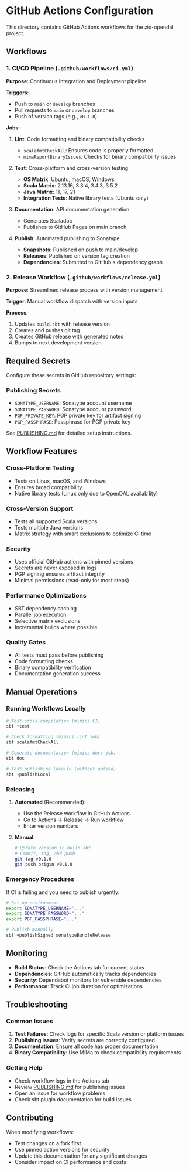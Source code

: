 # GitHub Actions Configuration

This directory contains GitHub Actions workflows for the zio-opendal project.

## Workflows

### 1. CI/CD Pipeline (`.github/workflows/ci.yml`)

**Purpose**: Continuous Integration and Deployment pipeline

**Triggers**:
- Push to `main` or `develop` branches
- Pull requests to `main` or `develop` branches  
- Push of version tags (e.g., `v0.1.0`)

**Jobs**:

1. **Lint**: Code formatting and binary compatibility checks
   - `scalafmtCheckAll`: Ensures code is properly formatted
   - `mimaReportBinaryIssues`: Checks for binary compatibility issues

2. **Test**: Cross-platform and cross-version testing
   - **OS Matrix**: Ubuntu, macOS, Windows
   - **Scala Matrix**: 2.13.16, 3.3.4, 3.4.3, 3.5.2  
   - **Java Matrix**: 11, 17, 21
   - **Integration Tests**: Native library tests (Ubuntu only)

3. **Documentation**: API documentation generation
   - Generates Scaladoc
   - Publishes to GitHub Pages on main branch

4. **Publish**: Automated publishing to Sonatype
   - **Snapshots**: Published on push to main/develop
   - **Releases**: Published on version tag creation
   - **Dependencies**: Submitted to GitHub's dependency graph

### 2. Release Workflow (`.github/workflows/release.yml`)

**Purpose**: Streamlined release process with version management

**Trigger**: Manual workflow dispatch with version inputs

**Process**:
1. Updates `build.sbt` with release version
2. Creates and pushes git tag
3. Creates GitHub release with generated notes
4. Bumps to next development version

## Required Secrets

Configure these secrets in GitHub repository settings:

### Publishing Secrets
- `SONATYPE_USERNAME`: Sonatype account username
- `SONATYPE_PASSWORD`: Sonatype account password  
- `PGP_PRIVATE_KEY`: PGP private key for artifact signing
- `PGP_PASSPHRASE`: Passphrase for PGP private key

See [PUBLISHING.md](../PUBLISHING.md) for detailed setup instructions.

## Workflow Features

### Cross-Platform Testing
- Tests on Linux, macOS, and Windows
- Ensures broad compatibility
- Native library tests (Linux only due to OpenDAL availability)

### Cross-Version Support
- Tests all supported Scala versions
- Tests multiple Java versions
- Matrix strategy with smart exclusions to optimize CI time

### Security
- Uses official GitHub actions with pinned versions
- Secrets are never exposed in logs
- PGP signing ensures artifact integrity
- Minimal permissions (read-only for most steps)

### Performance Optimizations
- SBT dependency caching
- Parallel job execution
- Selective matrix exclusions
- Incremental builds where possible

### Quality Gates
- All tests must pass before publishing
- Code formatting checks
- Binary compatibility verification
- Documentation generation success

## Manual Operations

### Running Workflows Locally

```bash
# Test cross-compilation (mimics CI)
sbt +test

# Check formatting (mimics lint job)
sbt scalafmtCheckAll

# Generate documentation (mimics docs job)
sbt doc

# Test publishing locally (without upload)
sbt +publishLocal
```

### Releasing

1. **Automated** (Recommended):
   - Use the Release workflow in GitHub Actions
   - Go to Actions → Release → Run workflow
   - Enter version numbers

2. **Manual**:
   ```bash
   # Update version in build.sbt
   # Commit, tag, and push
   git tag v0.1.0
   git push origin v0.1.0
   ```

### Emergency Procedures

If CI is failing and you need to publish urgently:

```bash
# Set up environment
export SONATYPE_USERNAME="..."
export SONATYPE_PASSWORD="..."  
export PGP_PASSPHRASE="..."

# Publish manually
sbt +publishSigned sonatypeBundleRelease
```

## Monitoring

- **Build Status**: Check the Actions tab for current status
- **Dependencies**: GitHub automatically tracks dependencies
- **Security**: Dependabot monitors for vulnerable dependencies
- **Performance**: Track CI job duration for optimizations

## Troubleshooting

### Common Issues

1. **Test Failures**: Check logs for specific Scala version or platform issues
2. **Publishing Issues**: Verify secrets are correctly configured
3. **Documentation**: Ensure all code has proper documentation
4. **Binary Compatibility**: Use MiMa to check compatibility requirements

### Getting Help

- Check workflow logs in the Actions tab
- Review [PUBLISHING.md](../PUBLISHING.md) for publishing issues
- Open an issue for workflow problems
- Check sbt plugin documentation for build issues

## Contributing

When modifying workflows:
- Test changes on a fork first
- Use pinned action versions for security
- Update this documentation for any significant changes
- Consider impact on CI performance and costs

